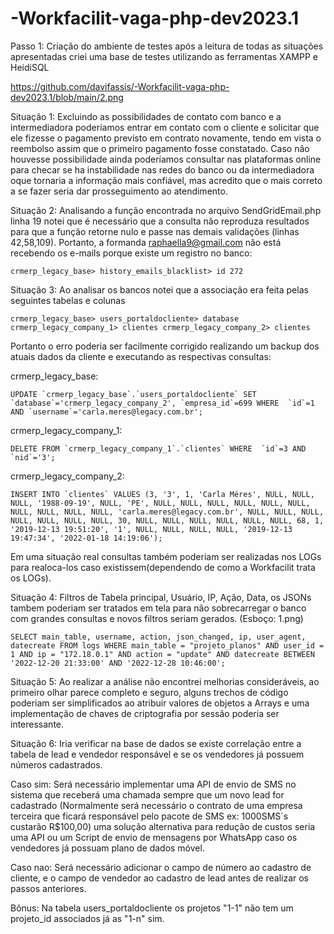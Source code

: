 # -Workfacilit-vaga-php-dev2023.1

Passo 1: Criação do ambiente de testes após a leitura de todas as situações apresentadas criei uma base de testes utilizando as ferramentas XAMPP e HeidiSQL 

<https://github.com/davifassis/-Workfacilit-vaga-php-dev2023.1/blob/main/2.png>

Situação 1: Excluindo as possibilidades de contato com banco e a intermediadora poderíamos entrar em contato com o cliente e solicitar que ele fizesse o pagamento previsto em contrato novamente, tendo em vista o reembolso assim que o primeiro pagamento fosse constatado. Caso não houvesse possibilidade ainda poderíamos consultar nas plataformas online para checar se ha instabilidade nas redes do banco ou da intermediadora oque tornaria a informação mais confiável, mas acredito que o mais correto a se fazer seria dar prosseguimento ao atendimento.

Situação 2: Analisando a função encontrada no arquivo SendGridEmail.php linha 19 notei que é necessário que a consulta não reproduza resultados para que a função retorne nulo e passe nas demais validações (linhas 42,58,109). Portanto, a formanda raphaella9@gmail.com não está recebendo os e-mails porque existe um registro no banco: 

	crmerp_legacy_base> history_emails_blacklist> id 272

Situação 3: Ao analisar os bancos notei que a associação era feita pelas seguintes tabelas e colunas

	crmerp_legacy_base> users_portaldocliente> database 
	crmerp_legacy_company_1> clientes crmerp_legacy_company_2> clientes

Portanto o erro poderia ser facilmente corrigido realizando um backup dos atuais dados da cliente e executando as respectivas consultas:

crmerp_legacy_base:
	
	UPDATE `crmerp_legacy_base`.`users_portaldocliente` SET `database`='crmerp_legacy_company_2', `empresa_id`=699 WHERE  `id`=1 AND `username`='carla.meres@legacy.com.br';
    
crmerp_legacy_company_1:
	
	DELETE FROM `crmerp_legacy_company_1`.`clientes` WHERE  `id`=3 AND `nid`='3';
    
crmerp_legacy_company_2:
    	
	INSERT INTO `clientes` VALUES (3, '3', 1, 'Carla Méres', NULL, NULL, NULL, '1988-09-19', NULL, 'PE', NULL, NULL, NULL, NULL, NULL, NULL, NULL, NULL, NULL, NULL, 'carla.meres@legacy.com.br', NULL, NULL, NULL, NULL, NULL, NULL, NULL, 30, NULL, NULL, NULL, NULL, NULL, NULL, 68, 1, '2019-12-13 19:51:20', '1', NULL, NULL, NULL, NULL, '2019-12-13 19:47:34', '2022-01-18 14:19:06');

Em uma situação real consultas também poderiam ser realizadas nos LOGs para realoca-los caso existissem(dependendo de como a Workfacilit trata os LOGs).

Situação 4: Filtros de Tabela principal, Usuário, IP, Ação, Data, os JSONs tambem poderiam ser tratados em tela para não sobrecarregar o banco com grandes consultas e novos filtros seriam gerados. (Esboço: 1.png)

	SELECT main_table, username, action, json_changed, ip, user_agent, datecreate FROM logs WHERE main_table = "projeto_planos" AND user_id = 1 AND ip = "172.18.0.1" AND action = "update" AND datecreate BETWEEN '2022-12-20 21:33:00' AND '2022-12-28 10:46:00';

Situação 5: Ao realizar a análise não encontrei melhorias consideráveis, ao primeiro olhar parece completo e seguro, alguns trechos de código poderiam ser simplificados ao atribuir valores de objetos a Arrays e uma implementação de chaves de criptografia por sessão poderia ser interessante.

Situação 6: Iria verificar na base de dados se existe correlação entre a tabela de lead e vendedor responsável e se os vendedores já possuem números cadastrados.

Caso sim: Será necessário implementar uma API de envio de SMS no sistema que receberá uma chamada sempre que um novo lead for cadastrado (Normalmente será necessário o contrato de uma empresa terceira que ficará responsável pelo pacote de SMS ex: 1000SMS´s custarão R$100,00) uma solução alternativa para redução de custos seria uma API ou um Script de envio de mensagens por WhatsApp caso os vendedores já possuam plano de dados móvel.

Caso nao: Será necessário adicionar o campo de número ao cadastro de cliente, e o campo de vendedor ao cadastro de lead antes de realizar os passos anteriores.

Bônus: Na tabela users_portaldocliente os projetos "1-1" não tem um projeto_id associados já as "1-n" sim.
